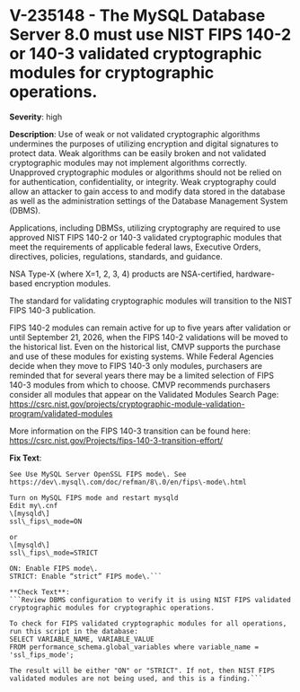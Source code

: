 # V-235148 - The MySQL Database Server 8.0 must use NIST FIPS 140-2 or 140-3 validated cryptographic modules for cryptographic operations.

**Severity**: high

**Description**:
Use of weak or not validated cryptographic algorithms undermines the purposes of utilizing encryption and digital signatures to protect data. Weak algorithms can be easily broken and not validated cryptographic modules may not implement algorithms correctly. Unapproved cryptographic modules or algorithms should not be relied on for authentication, confidentiality, or integrity. Weak cryptography could allow an attacker to gain access to and modify data stored in the database as well as the administration settings of the Database Management System (DBMS).

Applications, including DBMSs, utilizing cryptography are required to use approved NIST FIPS 140-2 or 140-3 validated cryptographic modules that meet the requirements of applicable federal laws, Executive Orders, directives, policies, regulations, standards, and guidance.  

NSA Type-X (where X=1, 2, 3, 4) products are NSA-certified, hardware-based encryption modules.

The standard for validating cryptographic modules will transition to the NIST FIPS 140-3 publication.

FIPS 140-2 modules can remain active for up to five years after validation or until September 21, 2026, when the FIPS 140-2 validations will be moved to the historical list. Even on the historical list, CMVP supports the purchase and use of these modules for existing systems. While Federal Agencies decide when they move to FIPS 140-3 only modules, purchasers are reminded that for several years there may be a limited selection of FIPS 140-3 modules from which to choose. CMVP recommends purchasers consider all modules that appear on the Validated Modules Search Page:
https://csrc.nist.gov/projects/cryptographic-module-validation-program/validated-modules

More information on the FIPS 140-3 transition can be found here: 
https://csrc.nist.gov/Projects/fips-140-3-transition-effort/

**Fix Text**:
```Utilize NIST FIPS validated cryptographic modules for all cryptographic operations\.
See Use MySQL Server OpenSSL FIPS mode\. See https://dev\.mysql\.com/doc/refman/8\.0/en/fips\-mode\.html

Turn on MySQL FIPS mode and restart mysqld
Edit my\.cnf
\[mysqld\]
ssl\_fips\_mode=ON

or
\[mysqld\]
ssl\_fips\_mode=STRICT

ON: Enable FIPS mode\.
STRICT: Enable “strict” FIPS mode\.```

**Check Text**:
```Review DBMS configuration to verify it is using NIST FIPS validated cryptographic modules for cryptographic operations.

To check for FIPS validated cryptographic modules for all operations, run this script in the database: 
SELECT VARIABLE_NAME, VARIABLE_VALUE
FROM performance_schema.global_variables where variable_name = 'ssl_fips_mode';

The result will be either "ON" or "STRICT". If not, then NIST FIPS validated modules are not being used, and this is a finding.```
